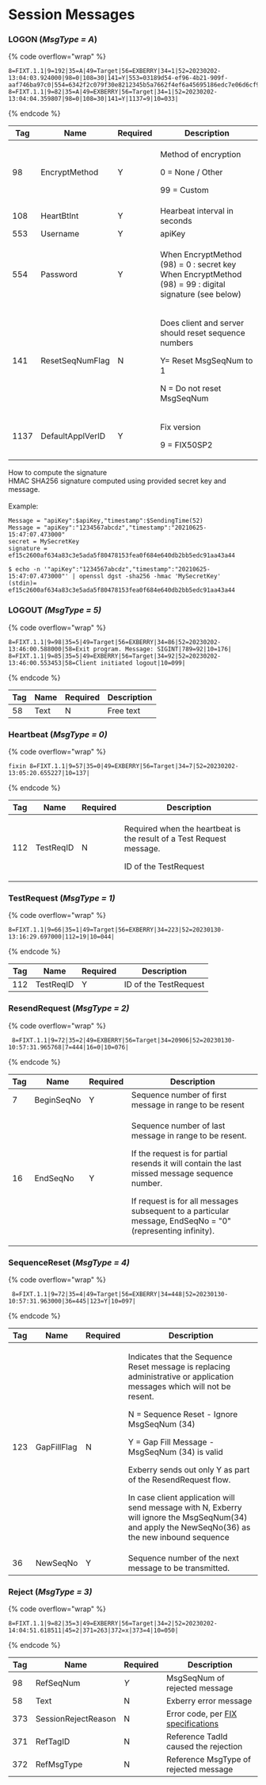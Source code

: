 # Session Messages

### LOGON (_MsgType = A_)

{% code overflow="wrap" %}
```
8=FIXT.1.1|9=192|35=A|49=Target|56=EXBERRY|34=1|52=20230202-13:04:03.924000|98=0|108=30|141=Y|553=03189d54-ef96-4b21-909f-aaf746ba97c0|554=6342f2c079f30e8212345b5a7662f4ef6a45695186edc7e06d6cf9b123456789d6|1137=9|10=235|
8=FIXT.1.1|9=82|35=A|49=EXBERRY|56=Target|34=1|52=20230202-13:04:04.359807|98=0|108=30|141=Y|1137=9|10=033|
```
{% endcode %}

| Tag  | Name             | Required | Description                                                                                                                |
| ---- | ---------------- | -------- | -------------------------------------------------------------------------------------------------------------------------- |
| 98   | EncryptMethod    | Y        | <p>Method of encryption</p><p>0 = None / Other </p><p>99 = Custom </p>                                                     |
| 108  | HeartBtInt       | Y        | Hearbeat interval in seconds                                                                                               |
| 553  | Username         | Y        | apiKey                                                                                                                     |
| 554  | Password         | Y        | <p>When EncryptMethod (98) = 0 : secret key <br>When EncryptMethod (98) = 99 : digital signature (see below)</p>           |
| 141  | ResetSeqNumFlag  | N        | <p>Does client and server should reset sequence numbers</p><p>Y= Reset MsgSeqNum to 1</p><p>N = Do not reset MsgSeqNum</p> |
| 1137 | DefaultApplVerID | Y        | <p>Fix version</p><p>9 = FIX50SP2</p>                                                                                      |

How to compute the signature\
HMAC SHA256 signature computed using provided secret key and message.\
\
Example:

```
Message = "apiKey":$apiKey,"timestamp":$SendingTime(52)
Message = "apiKey":"1234567abcdz","timestamp":"20210625-15:47:07.473000"
secret = MySecretKey
signature = ef15c2600af634a83c3e5ada5f80478153fea0f684e640db2bb5edc91aa43a44
```

```
$ echo -n '"apiKey":"1234567abcdz","timestamp":"20210625-15:47:07.473000"' | openssl dgst -sha256 -hmac 'MySecretKey'
(stdin)= ef15c2600af634a83c3e5ada5f80478153fea0f684e640db2bb5edc91aa43a44
```

### LOGOUT _(MsgType = 5)_

{% code overflow="wrap" %}
```
8=FIXT.1.1|9=98|35=5|49=Target|56=EXBERRY|34=86|52=20230202-13:46:00.588000|58=Exit program. Message: SIGINT|789=92|10=176|
8=FIXT.1.1|9=85|35=5|49=EXBERRY|56=Target|34=92|52=20230202-13:46:00.553453|58=Client initiated logout|10=099|
```
{% endcode %}

| Tag | Name | Required | Description |
| --- | ---- | -------- | ----------- |
| 58  | Text | N        | Free text   |

### Heartbeat (_MsgType = 0)_

{% code overflow="wrap" %}
```
fixin 8=FIXT.1.1|9=57|35=0|49=EXBERRY|56=Target|34=7|52=20230202-13:05:20.655227|10=137|
```
{% endcode %}

| Tag | Name      | Required | Description                                                                                             |
| --- | --------- | -------- | ------------------------------------------------------------------------------------------------------- |
| 112 | TestReqID | N        | <p>Required when the heartbeat is the result of a Test Request message.</p><p>ID of the TestRequest</p> |

### TestRequest (_MsgType = 1)_

{% code overflow="wrap" %}
```
8=FIXT.1.1|9=66|35=1|49=Target|56=EXBERRY|34=223|52=20230130-13:16:29.697000|112=19|10=044|
```
{% endcode %}

| Tag | Name      | Required | Description           |
| --- | --------- | -------- | --------------------- |
| 112 | TestReqID | Y        | ID of the TestRequest |

### ResendRequest (_MsgType = 2)_

{% code overflow="wrap" %}
```
 8=FIXT.1.1|9=72|35=2|49=EXBERRY|56=Target|34=20906|52=20230130-10:57:31.965768|7=444|16=0|10=076|
```
{% endcode %}

| Tag | Name       | Required | Description                                                                                                                                                                                                                                                                         |
| --- | ---------- | -------- | ----------------------------------------------------------------------------------------------------------------------------------------------------------------------------------------------------------------------------------------------------------------------------------- |
| 7   | BeginSeqNo | Y        | Sequence number of first message in range to be resent                                                                                                                                                                                                                              |
| 16  | EndSeqNo   | Y        | <p>Sequence number of last message in range to be resent.</p><p>If the request is for partial resends it will contain the last missed message sequence number.</p><p>If request is for all messages subsequent to a particular message, EndSeqNo = "0" (representing infinity).</p> |

### SequenceReset (_MsgType = 4)_

{% code overflow="wrap" %}
```
 8=FIXT.1.1|9=72|35=4|49=Target|56=EXBERRY|34=448|52=20230130-10:57:31.963000|36=445|123=Y|10=097|
```
{% endcode %}

| Tag | Name        | Required | Description                                                                                                                                                                                                                                                                                                                                                                                                                                                    |
| --- | ----------- | -------- | -------------------------------------------------------------------------------------------------------------------------------------------------------------------------------------------------------------------------------------------------------------------------------------------------------------------------------------------------------------------------------------------------------------------------------------------------------------- |
| 123 | GapFillFlag | N        | <p>Indicates that the Sequence Reset message is replacing administrative or application messages which will not be resent.</p><p>N = Sequence Reset - Ignore MsgSeqNum (34)</p><p>Y = Gap Fill Message - MsgSeqNum (34) is valid</p><p>Exberry sends out only Y as part of the ResendRequest flow.</p><p>In case client application will send message with N, Exberry will ignore the MsgSeqNum(34) and apply the NewSeqNo(36) as the new inbound sequence</p> |
| 36  | NewSeqNo    | Y        | Sequence number of the next message to be transmitted.                                                                                                                                                                                                                                                                                                                                                                                                         |

### Reject (_MsgType = 3)_

{% code overflow="wrap" %}
```
8=FIXT.1.1|9=82|35=3|49=EXBERRY|56=Target|34=2|52=20230202-14:04:51.618511|45=2|371=263|372=x|373=4|10=050|
```
{% endcode %}

| Tag | Name                | Required | Description                                                                                            |
| --- | ------------------- | -------- | ------------------------------------------------------------------------------------------------------ |
| 98  | RefSeqNum           | _Y_      | MsgSeqNum of rejected message                                                                          |
| 58  | Text                | N        | Exberry error message                                                                                  |
| 373 | SessionRejectReason | N        | Error code, per [FIX specifications](https://fiximate.fixtrading.org/en/FIX.Latest\_EP266/tag373.html) |
| 371 | RefTagID            | N        | Reference TadId caused the rejection                                                                   |
| 372 | RefMsgType          | N        | Reference MsgType of rejected message                                                                  |
